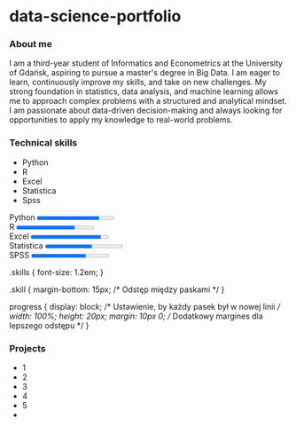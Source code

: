 # data-science-portfolio

### About me
I am a third-year student of Informatics and Econometrics at the University of Gdańsk, aspiring to pursue a master's degree in Big Data. I am eager to learn, continuously improve my skills, and take on new challenges. My strong foundation in statistics, data analysis, and machine learning allows me to approach complex problems with a structured and analytical mindset. I am passionate about data-driven decision-making and always looking for opportunities to apply my knowledge to real-world problems.

### Technical skills
- Python
- R
- Excel
- Statistica
- Spss

<div class="skills">
  <div class="skill">
    <label>Python</label>
    <progress value="80" max="100"></progress>
  </div>
  
  <div class="skill">
    <label>R</label>
    <progress value="75" max="100"></progress>
  </div>

  <div class="skill">
    <label>Excel</label>
    <progress value="90" max="100"></progress>
  </div>

  <div class="skill">
    <label>Statistica</label>
    <progress value="60" max="100"></progress>
  </div>

  <div class="skill">
    <label>SPSS</label>
    <progress value="70" max="100"></progress>
  </div>
</div>


.skills {
  font-size: 1.2em;
}

.skill {
  margin-bottom: 15px; /* Odstęp między paskami */
}

progress {
  display: block; /* Ustawienie, by każdy pasek był w nowej linii */
  width: 100%;
  height: 20px;
  margin: 10px 0; /* Dodatkowy margines dla lepszego odstępu */
}




### Projects
- 1
- 2
- 3
- 4
- 5
- 
